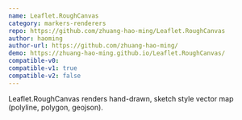 ```yaml
---
name: Leaflet.RoughCanvas
category: markers-renderers
repo: https://github.com/zhuang-hao-ming/Leaflet.RoughCanvas
author: haoming
author-url: https://github.com/zhuang-hao-ming/
demo: https://zhuang-hao-ming.github.io/Leaflet.RoughCanvas/
compatible-v0:
compatible-v1: true
compatible-v2: false
---
```


Leaflet.RoughCanvas renders hand-drawn, sketch style vector map (polyline, polygon, geojson).
